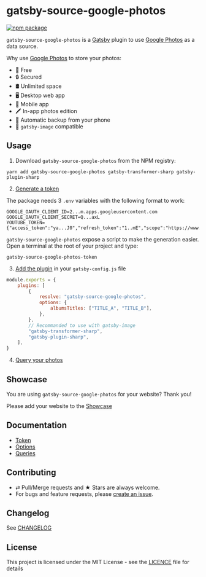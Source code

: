# gatsby-source-google-photos

[![npm package][npm-badge]][npm]

`gatsby-source-google-photos` is a [Gatsby](https://www.gatsbyjs.org/) plugin to use [Google Photos](https://photos.google.com/) as a data source.

Why use [Google Photos](https://photos.google.com/) to store your photos:

-   💸 Free
-   🔒 Secured
-   🛢 Unlimited space
-   🖥 Desktop web app
-   📱 Mobile app
-   🖍 In-app photos edition
-   💾 Automatic backup from your phone
-   🌈 `gatsby-image` compatible

## Usage

1. Download `gatsby-source-google-photos` from the NPM registry:

```shell
yarn add gatsby-source-google-photos gatsby-transformer-sharp gatsby-plugin-sharp
```

2. [Generate a token](./docs/token.md)

The package needs 3 `.env` variables with the following format to work:

```dotenv
GOOGLE_OAUTH_CLIENT_ID=2...m.apps.googleusercontent.com
GOOGLE_OAUTH_CLIENT_SECRET=Q...axL
YOUTUBE_TOKEN={"access_token":"ya...J0","refresh_token":"1..mE","scope":"https://www.googleapis.com/auth/photoslibrary.readonly","token_type":"Bearer","expiry_date":1598284554759}
```

`gatsby-source-google-photos` expose a script to make the generation easier.
Open a terminal at the root of your project and type:

```shell
gatsby-source-google-photos-token
```

3. [Add the plugin](./docs/options.md) in your `gatsby-config.js` file

```js
module.exports = {
    plugins: [
        {
            resolve: "gatsby-source-google-photos",
            options: {
                albumsTitles: ["TITLE_A", "TITLE_B"],
            },
        },
        // Recommanded to use with gatsby-image
        "gatsby-transformer-sharp",
        "gatsby-plugin-sharp",
    ],
}
```

4. [Query your photos](./docs/queries.md)

## Showcase

You are using `gatsby-source-google-photos` for your website?
Thank you!

Please add your website to the [Showcase](./showcase.yml)

## Documentation

-   [Token](./docs/token.md)
-   [Options](./docs/options.md)
-   [Queries](./docs/queries.md)

## Contributing

-   ⇄ Pull/Merge requests and ★ Stars are always welcome.
-   For bugs and feature requests, please [create an issue][github-issue].

## Changelog

See [CHANGELOG](./CHANGELOG.md)

## License

This project is licensed under the MIT License - see the
[LICENCE](./LICENCE.md) file for details

[npm-badge]: https://img.shields.io/npm/v/gatsby-source-google-photos.svg?style=flat-square
[npm]: https://www.npmjs.org/package/gatsby-source-google-photos
[github-issue]: https://github.com/cedricdelpoux/gatsby-source-google-photos/issues/new
